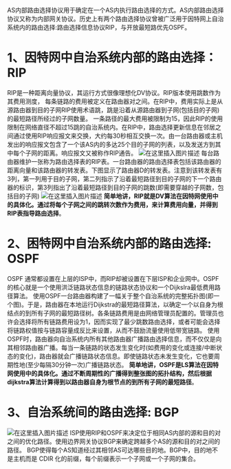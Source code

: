 AS内部路由选择协议用于确定在一个AS内执行路由选择的方式。AS内部路由选择协议又称为内部网关协议。历史上有两个路由选择协议曾被广泛用于因特网上自治系统内的路由选择:路由选择信息协议RIP，与开放最短路优先OSPF。

# 1、因特网中自治系统内部的路由选择：RIP

RIP是一种距离向量协议，其运行方式很像理想化DV协议。RIP版本使用跳数作为其费用测度， 每条链路的费用被定义在路由器对之间。在RIP中，费用实际上是从源路由器到目的子网RIP使用术语跳，跳是沿着从源路由器到子网(包括目的子网)的最短路径所经过的子网数量。
一条路径的最大费用被限制为15，因此RIP的使用限制在网络直径不超过15跳的自治系统内。在RIP中，路由选择更新信息在邻居之间通过使用RIP响应报文来交换，大约每30秒相互交换一次。由一台路由器或主机发出的响应报文包含了一个该AS内的多达25个目的子网的列表，以及发送方到其中每个子网的距离。响应报文又被称作RIP通告。
![在这里插入图片描述](https://img-blog.csdnimg.cn/20200702231550943.png)
每台路由器维护一张称为路由选择表的RIP表。一台路由器的路由选择表包括该路由器的距离向量和该路由器的转发表。下图显示了路由器D的转发表。注意到该转发表有3列，第一列用于目的子网，第二列指示了沿着最短路径到目的子网的下一个路由器的标识，第3列指出了沿着最短路径到目的子网的跳数(即需要穿越的子网数，包括目的子网)
![在这里插入图片描述](https://img-blog.csdnimg.cn/20200702231556318.png?x-oss-process=image/watermark,type_ZmFuZ3poZW5naGVpdGk,shadow_10,text_aHR0cHM6Ly9ibG9nLmNzZG4ubmV0L3FxXzQwODUxNzQ0,size_16,color_FFFFFF,t_70)
**简单地讲，RIP就是DV算法在因特网使用中的具体化。通过将每个子网之间的跳转次数作为费用，来计算费用向量，并得到RIP表指导路由选择**。

# 2、困特网中自治系统内部的路由选择: OSPF

OSPF 通常都设置在上层的ISP中，而RIP却被设置在下层ISP和企业网中。OSPF的核心就是一个使用洪泛链路状态信息的链路状态协议和一个Dijkslra最低费用路径算法。
使用OSPF一台路由器构建了一幅关于整个自治系统的完整拓扑图(即一个图)。于是，路由器在本地运行Dijkstra的最短路径算法，以确定一个以自身为根结点的到所有子网的最短路径树。各条链路费用是由网络管理员配置的。管理员也许会选择将所有链路费用设为1，因而实现了最少跳数路由选择，或者可能会选择将链路权值按与链路容量成反比来设置，从而不鼓励流量使用低带宽链路。
使用OSPF时，路由器向自治系统内所有其他路由器广播路由选择信息，而不仅仅是向其相邻路由器广播。每当一条链路的状态发生变化时(如费用的变化或连接/中断状态的变化)，路由器就会广播链路状态信息。即使链路状态未发生变化，它也要周期性地(至少每隔30分钟一次)广播链路状态。
**简单地讲，OSPF是LS算法在因特网使用中的具体化。通过不断周期性的广播得到整张图的拓扑结构，然后根据dijkstra算法计算得到以路由器自身为根节点的到所有子网的最短路径**。

# 3、自治系统间的路由选择: BGP

![在这里插入图片描述](https://img-blog.csdnimg.cn/20200702231618550.png)
ISP使用RIP和OSPF来决定位于相同AS内部的源和目的对之间的优化路径。使用边界网关协议BGP来确定跨越多个AS的源和目的对之间的路径。
BGP使得每个AS知道经过其相邻AS可达哪些目的地。BGP中，目的地不是主机而是 CDIR 化的前缀，每个前缀表示一个子网或一个子网的集合。
